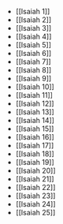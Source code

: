 - [[Isaiah 1]]
- [[Isaiah 2]]
- [[Isaiah 3]]
- [[Isaiah 4]]
- [[Isaiah 5]]
- [[Isaiah 6]]
- [[Isaiah 7]]
- [[Isaiah 8]]
- [[Isaiah 9]]
- [[Isaiah 10]]
- [[Isaiah 11]]
- [[Isaiah 12]]
- [[Isaiah 13]]
- [[Isaiah 14]]
- [[Isaiah 15]]
- [[Isaiah 16]]
- [[Isaiah 17]]
- [[Isaiah 18]]
- [[Isaiah 19]]
- [[Isaiah 20]]
- [[Isaiah 21]]
- [[Isaiah 22]]
- [[Isaiah 23]]
- [[Isaiah 24]]
- [[Isaiah 25]]